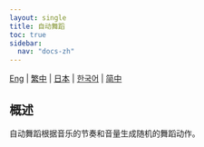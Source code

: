 ```yaml
---
layout: single
title: 自动舞蹈
toc: true
sidebar:
  nav: "docs-zh"
---
```

[Eng](/dancexr/features/autodance) | [繁中](/tw/dancexr/features/autodance) | [日本](/jp/dancexr/features/autodance) | [한국어](/kr/dancexr/features/autodance) | [简中](/zh/dancexr/features/autodance)


## 概述
自动舞蹈根据音乐的节奏和音量生成随机的舞蹈动作。
